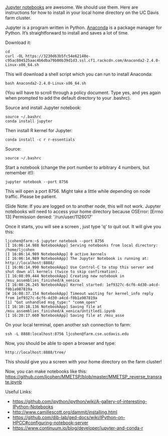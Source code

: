 [Jupyter notebooks](http://jupyter.org/) are awesome. We should use them. Here are instructions for how to install in your local home directory on the UC Davis farm cluster.

Jupyter is a program written in Python. [Anaconda](https://docs.continuum.io/anaconda/index) is a package manager for Python. It’s straightforward to install and saves a lot of time. 

Download it:

    cd
    curl -OL https://3230d63b5fc54e62148e-c95ac804525aac4b6dba79b00b39d1d3.ssl.cf1.rackcdn.com/Anaconda2-2.4.0-Linux-x86_64.sh

This will download a shell script which you can run to install Anaconda:

    bash Anaconda2-2.4.0-Linux-x86_64.sh

(You will have to scroll through a policy document. Type yes, and yes again when prompted to add the default directory to your .bashrc).

Source and install Jupyter notebook:

    source ~/.bashrc
    conda install jupyter

Then install R kernel for Jupyter:

    conda install -c r r-essentials

Source:

    source ~/.bashrc

Start a notebook (change the port number to arbitrary 4 numbers, but remember it!):

    jupyter notebook --port 8756

This will open a port 8756. Might take a little while depending on node traffic. Please be patient. 

(Side Note: If you are logged on to another node, this will not work. Jupyter notebooks will need to access your home directory because OSError: [Errno 13] Permission denied: '/run/user/1126017'

Once it starts, you will see a screen , just type 'q' to quit out. It will give you this:

    ljcohen@farm:~$ jupyter notebook --port 8756
    [I 16:06:14.988 NotebookApp] Serving notebooks from local directory: /home/ljcohen
    [I 16:06:14.989 NotebookApp] 0 active kernels 
    [I 16:06:14.989 NotebookApp] The Jupyter Notebook is running at: http://localhost:8888/
    [I 16:06:14.990 NotebookApp] Use Control-C to stop this server and shut down all kernels (twice to skip confirmation).
    [I 16:08:09.444 NotebookApp] Creating new notebook in /msu_assemblies_finished/A_xenica
    [I 16:08:26.245 NotebookApp] Kernel started: 1ef9327c-6cf6-4d30-a4cd-f0b1a987819a
    [W 16:08:37.154 NotebookApp] Timeout waiting for kernel_info reply from 1ef9327c-6cf6-4d30-a4cd-f0b1a987819a
    [1] "Got unhandled msg_type:" "comm_open"              
    [I 16:10:18.136 NotebookApp] Saving file at /msu_assemblies_finished/A_xenica/Untitled1.ipynb
    [I 16:20:17.660 NotebookApp] Saving file at /msu_asse

On your local terminal, open another ssh connection to farm:

    ssh -L 8888:localhost:8756 ljcohen@farm.cse.ucdavis.edu


Now, you should be able to open a browser and type: 

    http://localhost:8888/tree/

This should give you a screen with your home directory on the farm cluster!

Now, you can make notebooks like this: https://github.com/ljcohen/MMETSP/blob/master/MMETSP_reverse_transrate.ipynb

Useful Links:

* https://github.com/ipython/ipython/wiki/A-gallery-of-interesting-IPython-Notebooks
* http://www.camillescott.org/dammit/installing.html
* https://github.com/dib-lab/ged-docs/wiki/IPython-on-HPCC#configuring-notebook-server
* https://www.continuum.io/blog/developer/jupyter-and-conda-r



